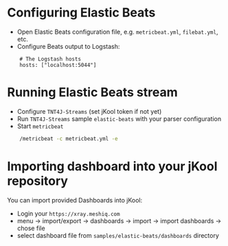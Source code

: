 # Configuring Elastic Beats

* Open Elastic Beats configuration file, e.g. `metricbeat.yml`, `filebat.yml`, etc.
* Configure Beats output to Logstash:
```properties
    # The Logstash hosts
    hosts: ["localhost:5044"]
```

# Running Elastic Beats stream

* Configure `TNT4J-Streams` (set jKool token if not yet)
* Run `TNT4J-Streams` sample `elastic-beats` with your parser configuration
* Start `metricbeat`
```cmd
    /metricbeat -c metricbeat.yml -e
```

# Importing dashboard into your jKool repository

You can import provided Dashboards into jKool:
* Login your `https://xray.meshiq.com`
* menu -> import/export -> dashboards -> import -> import dashboards -> chose file
* select dashboard file from `samples/elastic-beats/dashboards` directory